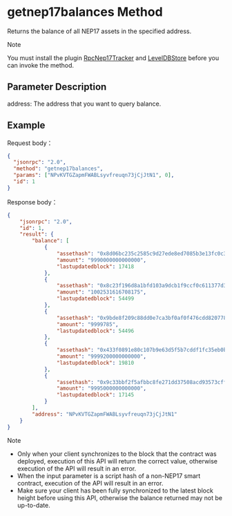 # getnep17balances Method

Returns the balance of all NEP17 assets in the specified address.

> [!Note]
>
> You must install the plugin [RpcNep17Tracker](https://github.com/neo-project/neo-plugins/releases) and [LevelDBStore](https://github.com/neo-project/neo-modules/releases) before you can invoke the method.

## Parameter Description

address: The address that you want to query balance.

## Example

Request body：

```json
{
  "jsonrpc": "2.0",
  "method": "getnep17balances",
  "params": ["NPvKVTGZapmFWABLsyvfreuqn73jCjJtN1", 0],
  "id": 1
}
```

Response body：

```json
{
    "jsonrpc": "2.0",
    "id": 1,
    "result": {
        "balance": [
            {
                "assethash": "0x8d06bc235c2585c9d27ede8ed7085b3e13fc0c36",
                "amount": "9990000000000000",
                "lastupdatedblock": 17418
            },
            {
                "assethash": "0x8c23f196d8a1bfd103a9dcb1f9ccf0c611377d3b",
                "amount": "1002531616708175",
                "lastupdatedblock": 54499
            },
            {
                "assethash": "0x9bde8f209c88dd0e7ca3bf0af0f476cdd8207789",
                "amount": "9999785",
                "lastupdatedblock": 54496
            },
            {
                "assethash": "0x433f0891e80c107b9e63d5f5b7cddf1fc35eb0b9",
                "amount": "9999200000000000",
                "lastupdatedblock": 19810
            },
            {
                "assethash": "0x9c33bbf2f5afbbc8fe271dd37508acd93573cffc",
                "amount": "9995000000000000",
                "lastupdatedblock": 17145
            }
        ],
        "address": "NPvKVTGZapmFWABLsyvfreuqn73jCjJtN1"
    }
}
```



> [!Note]
> 
>- Only when your client synchronizes to the block that the contract was deployed, execution of this API will return the correct value, otherwise execution of the API will result in an error. 
> - When the input parameter is a script hash of a non-NEP17 smart contract, execution of the API will result in an error. 
>- Make sure your client has been fully synchronized to the latest block height before using this API, otherwise the balance returned may not be up-to-date.

